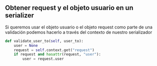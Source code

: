 ## Obtener request y el objeto usuario en un serializer

Si queremos usar el objeto usuario o el objeto request como parte de una validación podemos hacerlo a través del contexto de nuestro serializador

``` python
def validate_user_to(self, user_to):
    user = None
    request = self.context.get("request")
    if request and hasattr(request, "user"):
        user = request.user
```
